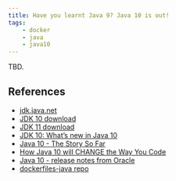 ```yaml
---
title: Have you learnt Java 9? Java 10 is out!
tags:
    - docker
    - java
    - java10
---
```


TBD.

References
-----------
- [jdk.java.net](http://jdk.java.net/)
- [JDK 10 download](http://jdk.java.net/10/)
- [JDK 11 download](http://jdk.java.net/11/)
- [JDK 10: What’s new in Java 10](https://www.infoworld.com/article/3230507/java/java-jdk-10-what-new-features-to-expect-in-the-next-java.html)
- [Java 10 - The Story So Far](https://www.infoq.com/news/2017/11/Java10JEPs)
- [How Java 10 will CHANGE the Way You Code](https://blog.takipi.com/how-java-10-will-change-the-way-you-code/)
- [Java 10 - release notes from Oracle](http://www.oracle.com/technetwork/java/javase/10-relnote-issues-4108729.html)
- [dockerfiles-java repo](https://github.com/pwittchen/dockerfiles-java)

